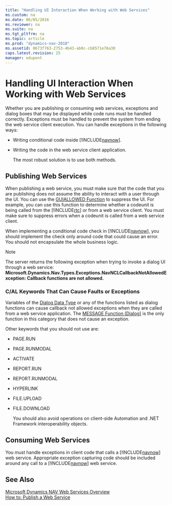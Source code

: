 ```yaml
---
title: "Handling UI Interaction When Working with Web Services"
ms.custom: na
ms.date: 06/05/2016
ms.reviewer: na
ms.suite: na
ms.tgt_pltfrm: na
ms.topic: article
ms.prod: "dynamics-nav-2018"
ms.assetid: 0673f763-2753-4b43-ab8c-cb8571e76a30
caps.latest.revision: 25
manager: edupont
---
```

# Handling UI Interaction When Working with Web Services
Whether you are publishing or consuming web services, exceptions and dialog boxes that may be displayed while code runs must be handled correctly. Exceptions must be handled to prevent the system from ending the web service client execution. You can handle exceptions in the following ways:  
  
- Writing conditional code inside [!INCLUDE[navnow](includes/navnow_md.md)].  
  
- Writing the code in the web service client application.  
  
  The most robust solution is to use both methods.  
  
## Publishing Web Services  
 When publishing a web service, you must make sure that the code that you are publishing does not assume the ability to interact with a user through the UI. You can use the [GUIALLOWED Function](GUIALLOWED-Function.md) to suppress the UI. For example, you can use this function to determine whether a codeunit is being called from the [!INCLUDE[rtc](includes/rtc_md.md)] or from a web service client. You must make sure to suppress errors when a codeunit is called from a web service client.  
  
 When implementing a conditional code check in [!INCLUDE[navnow](includes/navnow_md.md)], you should implement the check only around code that could cause an error. You should not encapsulate the whole business logic.  
  
> [!NOTE]  
>  The server returns the following exception when trying to invoke a dialog UI through a web service: **Microsoft.Dynamics.Nav.Types.Exceptions.NavNCLCallbackNotAllowedException: Callback functions are not allowed.**  
  
### C/AL Keywords That Can Cause Faults or Exceptions  
 Variables of the [Dialog Data Type](Dialog-Data-Type.md) or any of the functions listed as dialog functions can cause callback not allowed exceptions when they are called from a web service application. The [MESSAGE Function \(Dialog\)](MESSAGE-Function--Dialog-.md) is the only function in this category that does not cause an exception.  
  
 Other keywords that you should not use are:  
  
- PAGE.RUN  
  
- PAGE.RUNMODAL  
  
- ACTIVATE  
  
- REPORT.RUN  
  
- REPORT.RUNMODAL  
  
- HYPERLINK  
  
- FILE.UPLOAD  
  
- FILE.DOWNLOAD  
  
  You should also avoid operations on client-side Automation and .NET Framework interoperability objects.  
  
## Consuming Web Services  
 You must handle exceptions in client code that calls a [!INCLUDE[navnow](includes/navnow_md.md)] web service. Appropriate exception capturing code should be included around any call to a [!INCLUDE[navnow](includes/navnow_md.md)] web service.  
  
## See Also  
 [Microsoft Dynamics NAV Web Services Overview](Microsoft-Dynamics-NAV-Web-Services-Overview.md)   
 [How to: Publish a Web Service](How-to--Publish-a-Web-Service.md)
